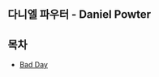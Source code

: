 ## 다니엘 파우터 - Daniel Powter

## 목차
 - [Bad Day](https://github.com/whitedev7773/Translate/blob/main/Daniel%20Powter/Bad%20Day.md)